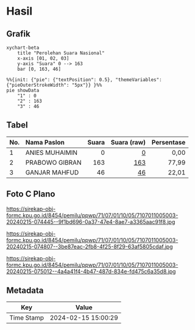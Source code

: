 # Hasil

## Grafik

```mermaid
xychart-beta
    title "Perolehan Suara Nasional"
    x-axis [01, 02, 03]
    y-axis "Suara" 0 --> 163
    bar [0, 163, 46]
```

```mermaid
%%{init: {"pie": {"textPosition": 0.5}, "themeVariables": {"pieOuterStrokeWidth": "5px"}} }%%
pie showData
    "1" : 0
    "2" : 163
    "3" : 46
```

## Tabel

| No. | Nama Paslon    | Suara | Suara (raw) | Persentase |
|:--- |:-------------- | -----:| -----------:| ----------:|
| 1   | ANIES MUHAIMIN | 0     | [0][p-1]    | 0,00       |
| 2   | PRABOWO GIBRAN | 163   | [163][p-2]  | 77,99      |
| 3   | GANJAR MAHFUD  | 46    | [46][p-3]   | 22,01      |


[p-1]: https://github.com/gigit-pemilu/pemilu-2024/blob/main/pilpres/hitung-suara/sub/71-sulawesi-utara/sub/07-minahasa-tenggara/sub/01-ratahan/sub/1005-wawali/sub/003-tps/sub/paslon-1.txt
[p-2]: https://github.com/gigit-pemilu/pemilu-2024/blob/main/pilpres/hitung-suara/sub/71-sulawesi-utara/sub/07-minahasa-tenggara/sub/01-ratahan/sub/1005-wawali/sub/003-tps/sub/paslon-2.txt
[p-3]: https://github.com/gigit-pemilu/pemilu-2024/blob/main/pilpres/hitung-suara/sub/71-sulawesi-utara/sub/07-minahasa-tenggara/sub/01-ratahan/sub/1005-wawali/sub/003-tps/sub/paslon-3.txt

## Foto C Plano

https://sirekap-obj-formc.kpu.go.id/8454/pemilu/ppwp/71/07/01/10/05/7107011005003-20240215-074445--9f1bd696-0a37-47e4-8ae7-a3365aac91f8.jpg

https://sirekap-obj-formc.kpu.go.id/8454/pemilu/ppwp/71/07/01/10/05/7107011005003-20240215-074807--3be87eac-2fb8-4f25-8f29-63af5805cdaf.jpg

https://sirekap-obj-formc.kpu.go.id/8454/pemilu/ppwp/71/07/01/10/05/7107011005003-20240215-075012--4a4a41f4-4b47-487d-834e-fd475c6a35d8.jpg


## Metadata

| Key        | Value               |
| ---------- | ------------------- |
| Time Stamp | 2024-02-15 15:00:29 |



